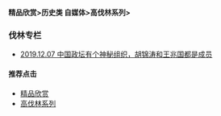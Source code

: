 #### 精品欣赏>历史类 自媒体>高伐林系列>
### 伐林专栏


- [2019.12.07 中国政坛有个神秘组织，胡锦涛和王兆国都是成员](https://youtu.be/n3MvIM7jXZU)


#### 推荐点击
- [精品欣赏](https://summer200.github.io/content/main)
- [高伐林系列](https://summer200.github.io/content/GaoFalin/GaoFalin)
